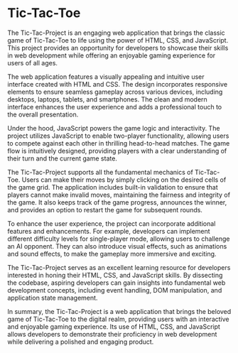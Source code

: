 # Tic-Tac-Toe
The Tic-Tac-Project is an engaging web application that brings the classic game of Tic-Tac-Toe to life using the power of HTML, CSS, and JavaScript.
This project provides an opportunity for developers to showcase their skills in web development while offering an enjoyable gaming experience for users of all ages.

The web application features a visually appealing and intuitive user interface created with HTML and CSS. The design incorporates responsive elements to ensure seamless gameplay across various devices, including desktops, laptops, tablets, and smartphones. The clean and modern interface enhances the user experience and adds a professional touch to the overall presentation.

Under the hood, JavaScript powers the game logic and interactivity. The project utilizes JavaScript to enable two-player functionality, allowing users to compete against each other in thrilling head-to-head matches. The game flow is intuitively designed, providing players with a clear understanding of their turn and the current game state.

The Tic-Tac-Project supports all the fundamental mechanics of Tic-Tac-Toe. Users can make their moves by simply clicking on the desired cells of the game grid. The application includes built-in validation to ensure that players cannot make invalid moves, maintaining the fairness and integrity of the game. It also keeps track of the game progress, announces the winner, and provides an option to restart the game for subsequent rounds.

To enhance the user experience, the project can incorporate additional features and enhancements. For example, developers can implement different difficulty levels for single-player mode, allowing users to challenge an AI opponent. They can also introduce visual effects, such as animations and sound effects, to make the gameplay more immersive and exciting.

The Tic-Tac-Project serves as an excellent learning resource for developers interested in honing their HTML, CSS, and JavaScript skills. By dissecting the codebase, aspiring developers can gain insights into fundamental web development concepts, including event handling, DOM manipulation, and application state management.

In summary, the Tic-Tac-Project is a web application that brings the beloved game of Tic-Tac-Toe to the digital realm, providing users with an interactive and enjoyable gaming experience. Its use of HTML, CSS, and JavaScript allows developers to demonstrate their proficiency in web development while delivering a polished and engaging product.





